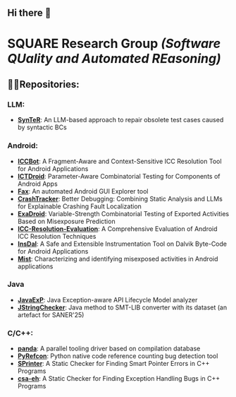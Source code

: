 

<!--

**Here are some ideas to get you started:**

🙋‍♀️ A short introduction - what is your organization all about?
🌈 Contribution guidelines - how can the community get involved?
👩‍💻 Useful resources - where can the community find your docs? Is there anything else the community should know?
🍿 Fun facts - what does your team eat for breakfast?
🧙 Remember, you can do mighty things with the power of [Markdown](https://docs.github.com/github/writing-on-github/getting-started-with-writing-and-formatting-on-github/basic-writing-and-formatting-syntax)
-->
## Hi there 👋 
# SQUARE Research Group  _(Software QUality and Automated REasoning)_

## 🙋‍♀️Repositories:
### LLM: 
- **[SynTeR](https://github.com/SQUARE-RG/SynTeR)**: An LLM-based approach to repair obsolete test cases caused by syntactic BCs 
  
### Android: 
- **[ICCBot](https://github.com/SQUARE-RG/ICCBot)**: A Fragment-Aware and Context-Sensitive ICC Resolution Tool for Android Applications
- **[ICTDroid](https://github.com/SQUARE-RG/ICTDroid)**: Parameter-Aware Combinatorial Testing for Components of Android Apps
- **[Fax](https://github.com/SQUARE-RG/Fax)**: An automated Android GUI Explorer tool
- **[CrashTracker](https://github.com/SQUARE-RG/CrashTracker)**: Better Debugging: Combining Static Analysis and LLMs for Explainable Crashing Fault Localization
- **[ExaDroid](https://github.com/SQUARE-RG/ExaDroid)**: Variable-Strength Combinatorial Testing of Exported Activities Based on Misexposure Prediction
- **[ICC-Resolution-Evaluation](https://github.com/SQUARE-RG/ICC-Resolution-Evaluation)**: A Comprehensive Evaluation of Android ICC Resolution Techniques
- **[InsDal](https://github.com/SQUARE-RG/InsDal)**: A Safe and Extensible Instrumentation Tool on Dalvik Byte-Code for Android Applications
- **[Mist](https://github.com/SQUARE-RG/Mist)**: Characterizing and identifying misexposed activities in Android applications

### Java
- **[JavaExP](https://github.com/SQUARE-RG/JavaExP)**: Java Exception-aware API Lifecycle Model analyzer
- **[JStringChecker](https://github.com/SQUARE-RG/JStringChecker)**: Java method to SMT-LIB converter with its dataset (an artefact for SANER'25)

### C/C++: 
- **[panda](https://github.com/SQUARE-RG/panda)**: A parallel tooling driver based on compilation database
- **[PyRefcon](https://github.com/SQUARE-RG/PyRefcon)**: Python native code reference counting bug detection tool
- **[SPrinter](https://github.com/SQUARE-RG/SPrinter)**: A Static Checker for Finding Smart Pointer Errors in C++ Programs
- **[csa-eh](https://github.com/SQUARE-RG/csa-eh)**: A Static Checker for Finding Exception Handling Bugs in C++ Programs
